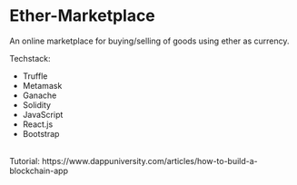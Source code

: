# Ether-Marketplace
An online marketplace for buying/selling of goods using ether as currency.

Techstack: <br />
- Truffle 
- Metamask 
- Ganache 
- Solidity 
- JavaScript 
- React.js 
- Bootstrap
<br />
Tutorial: https://www.dappuniversity.com/articles/how-to-build-a-blockchain-app
